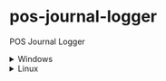 # pos-journal-logger
POS Journal Logger
<details>
  <summary>Windows</summary>
  Documentation will be available soon..
</details>

<details>
  <summary>Linux</summary>
  Documentation will be available soon..
</details>
